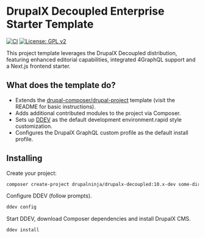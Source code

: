 # DrupalX Decoupled Enterprise Starter Template

[![CI](https://github.com/drupalninja/drupalx-decoupled/actions/workflows/ci.yml/badge.svg?branch=main)](https://github.com/drupalninja/drupalx-decoupled/actions/workflows/ci.yml)
[![License: GPL v2](https://img.shields.io/badge/License-GPL_v2-blue.svg)](https://www.gnu.org/licenses/old-licenses/gpl-2.0.en.html)

This project template leverages the DrupalX Decoupled distribution, featuring enhanced editorial capabilities, integrated 4GraphQL support and a Next.js frontend starter.

## What does the template do?

* Extends the [drupal-composer/drupal-project](https://github.com/drupal-composer/drupal-project) template (visit the README for basic instructions).
* Adds additional contributed modules to the project via Composer.
* Sets up [DDEV](https://ddev.com/) as the default development environment.rapid style customization.
* Configures the DrupalX GraphQL custom profile as the default install profile.

## Installing

Create your project:

```bash
composer create-project drupalninja/drupalx-decoupled:10.x-dev some-dir --no-interaction
```

Configure DDEV (follow prompts).

```bash
ddev config
```

Start DDEV, download Composer dependencies and install DrupalX CMS.

```bash
ddev install
```
